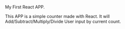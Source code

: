 My First React APP.


This APP is a simple counter made with React. It will Add/Subtract/Multiply/Divide User input by current count.
